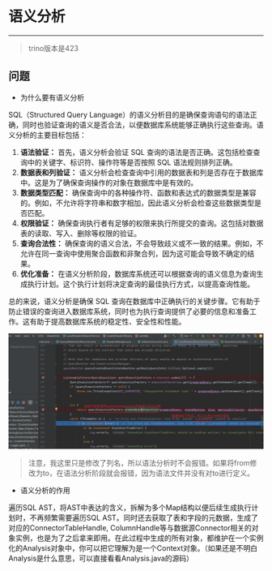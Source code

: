 # 语义分析

---

> trino版本是423

## 问题

- 为什么要有语义分析

SQL（Structured Query Language）的语义分析目的是确保查询语句的语法正确，同时也验证查询的语义是否合法，以便数据库系统能够正确执行这些查询。语义分析的主要目标包括：

1. **语法验证：** 首先，语义分析会验证 SQL 查询的语法是否正确。这包括检查查询中的关键字、标识符、操作符等是否按照 SQL 语法规则排列正确。
2. **数据表和列验证：** 语义分析会检查查询中引用的数据表和列是否存在于数据库中。这是为了确保查询操作的对象在数据库中是有效的。
3. **数据类型匹配：** 确保查询中的各种操作符、函数和表达式的数据类型是兼容的。例如，不允许将字符串和数字相加，因此语义分析会检查这些数据类型是否匹配。
4. **权限验证：** 确保查询执行者有足够的权限来执行所提交的查询。这包括对数据表的读取、写入、删除等权限的验证。
5. **查询合法性：** 确保查询的语义合法，不会导致歧义或不一致的结果。例如，不允许在同一查询中使用聚合函数和非聚合列，因为这可能会导致不确定的结果。
6. **优化准备：** 在语义分析阶段，数据库系统还可以根据查询的语义信息为查询生成执行计划。这个执行计划将决定查询的最佳执行方式，以提高查询性能。

总的来说，语义分析是确保 SQL 查询在数据库中正确执行的关键步骤。它有助于防止错误的查询进入数据库系统，同时也为执行查询提供了必要的信息和准备工作。这有助于提高数据库系统的稳定性、安全性和性能。

![1](../../img/Snipaste_2023-09-03_16-17-50.png)

> 注意，我这里只是修改了列名，所以语法分析时不会报错。如果将from修改为to，在语法分析阶段就会报错，因为语法文件并没有对to进行定义。

- 语义分析的作用

遍历SQL AST，将AST中表达的含义，拆解为多个Map结构以便后续生成执行计划时，不再频繁需要遍历SQL AST。同时还去获取了表和字段的元数据，生成了对应的ConnectorTableHandle, ColumnHandle等与数据源Connector相关的对象实例，也是为了之后拿来即用。在此过程中生成的所有对象，都维护在一个实例化的Analysis对象中，你可以把它理解为是一个Context对象。（如果还是不明白Analysis是什么意思，可以直接看看Analysis.java的源码）